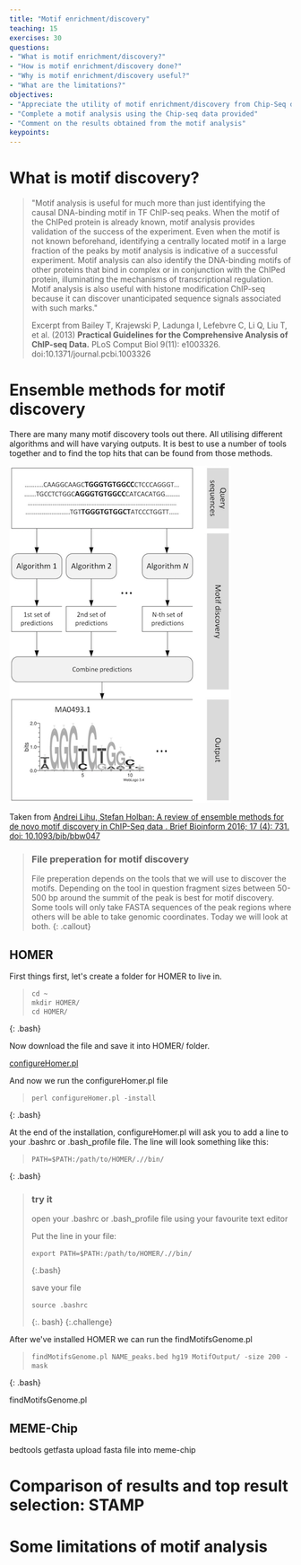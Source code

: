 ```yaml
---
title: "Motif enrichment/discovery"
teaching: 15
exercises: 30
questions:
- "What is motif enrichment/discovery?"
- "How is motif enrichment/discovery done?"
- "Why is motif enrichment/discovery useful?"
- "What are the limitations?"
objectives:
- "Appreciate the utility of motif enrichment/discovery from Chip-Seq data"
- "Complete a motif analysis using the Chip-seq data provided"
- "Comment on the results obtained from the motif analysis"
keypoints:
---
```


# What is motif discovery?

> "Motif analysis is useful for much more than just identifying the causal DNA-binding motif in TF ChIP-seq peaks. When the motif of the ChIPed protein is already known, motif analysis provides validation of the success of the experiment. Even when the motif is not known beforehand, identifying a centrally located motif in a large fraction of the peaks by motif analysis is indicative of a successful experiment. Motif analysis can also identify the DNA-binding motifs of other proteins that bind in complex or in conjunction with the ChIPed protein, illuminating the mechanisms of transcriptional regulation. Motif analysis is also useful with histone modification ChIP-seq because it can discover unanticipated sequence signals associated with such marks."
>
> Excerpt from Bailey T, Krajewski P, Ladunga I, Lefebvre C, Li Q, Liu T, et al. (2013) **Practical Guidelines for the Comprehensive Analysis of ChIP-seq Data.** PLoS Comput Biol 9(11): e1003326. doi:10.1371/journal.pcbi.1003326


# Ensemble methods for motif discovery

There are many many motif discovery tools out there. All utilising different algorithms and will have varying outputs. It is best to use a number of tools together and to find the top hits that can be found from those methods. 

![Ensemble methods for motif analysis](../fig/ensemble_methods_chip_seq.png)

Taken from 
[Andrei Lihu, Stefan Holban; A review of ensemble methods for de novo motif discovery in ChIP-Seq data . Brief Bioinform 2016; 17 (4): 731. doi: 10.1093/bib/bbw047](https://academic.oup.com/bib/article/17/4/731/1742437/A-review-of-ensemble-methods-for-de-novo-motif)

> ### File preperation for motif discovery
>
> File preperation depends on the tools that we will use to discover the motifs. Depending on the tool in question fragment sizes between 50-500 bp around the summit of the peak is best for motif discovery. Some tools will only take FASTA sequences of the peak regions where others will be able to take genomic coordinates. Today we will look at both.
{: .callout}

## HOMER

First things first, let's create a folder for HOMER to live in.

> ~~~
> cd ~
> mkdir HOMER/
> cd HOMER/
> ~~~~
{: .bash}

Now download the file and save it into HOMER/ folder.

[configureHomer.pl](http://homer.ucsd.edu/homer/configureHomer.pl)

And now we run the configureHomer.pl file

> ~~~
> perl configureHomer.pl -install
> ~~~
{: .bash}

At the end of the installation, configureHomer.pl will ask you to add a line to your .bashrc or .bash_profile file. The line will look something like this:

> ~~~
> PATH=$PATH:/path/to/HOMER/.//bin/
> ~~~
{: .bash}

> ### try it 
>
> open your .bashrc or .bash_profile file using your favourite text editor
>
>Put the line in your file: 
>
> ~~~
> export PATH=$PATH:/path/to/HOMER/.//bin/
> ~~~
>{:.bash}
>
> save your file
>
> ~~~
> source .bashrc
> ~~~
> {:. bash}
{:.challenge}



After we've installed HOMER we can run the findMotifsGenome.pl

> ~~~
> findMotifsGenome.pl NAME_peaks.bed hg19 MotifOutput/ -size 200 -mask
> ~~~
{: .bash}





findMotifsGenome.pl

## MEME-Chip

bedtools getfasta
upload fasta file into meme-chip

# Comparison of results and top result selection: STAMP

# Some limitations of motif analysis

